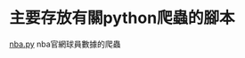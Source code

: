 # 主要存放有關python爬蟲的腳本
[nba.py](https://github.com/tony020703/text_mining/blob/main/nba.py) nba官網球員數據的爬蟲

